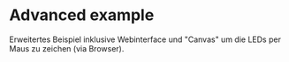 # Advanced example

Erweitertes Beispiel inklusive Webinterface und "Canvas" um die LEDs per Maus zu zeichen (via Browser).